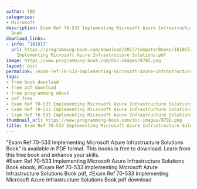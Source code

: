 ```yaml
---
author: TBD
categories:
- Microsoft
description: Exam Ref 70-533 Implementing Microsoft Azure Infrastructure Solutions
  Book
download_links:
- info: '161017'
  url: https://programming-book.com/download/2017/ComputerBooks/161017/Exam Ref 70-533
    Implementing Microsoft Azure Infrastructure Solutions.pdf
image: https://www.programming-book.com/doc-images/8792.png
layout: post
permalink: /exam-ref-70-533-implementing-microsoft-azure-infrastructure-solutions-book.html
tags:
- free book download
- free pdf download
- free programming ebook
- pdf free
- Exam Ref 70-533 Implementing Microsoft Azure Infrastructure Solutions Book ebook
- Exam Ref 70-533 Implementing Microsoft Azure Infrastructure Solutions Book pdf
- Exam Ref 70-533 Implementing Microsoft Azure Infrastructure Solutions Book pdf download
thumbnail_url: https://www.programming-book.com/doc-images/8792.png
title: Exam Ref 70-533 Implementing Microsoft Azure Infrastructure Solutions Book
---
```


 
<div class="item-desc text-justify">
  "Exam Ref 70-533 Implementing Microsoft Azure Infrastructure Solutions Book" is available in PDF format. This books is free to download. Learn from this free book and enhance your skills.
  <br>
  #Exam Ref 70-533 Implementing Microsoft Azure Infrastructure Solutions Book ebook, #Exam Ref 70-533 Implementing Microsoft Azure Infrastructure Solutions Book pdf, #Exam Ref 70-533 Implementing Microsoft Azure Infrastructure Solutions Book pdf download
</div>